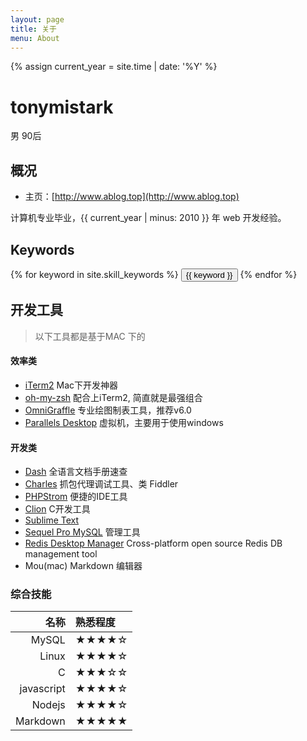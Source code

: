 ```yaml
---
layout: page
title: 关于
menu: About
---
```

{% assign current_year = site.time | date: '%Y' %}

tonymistark
===
男 90后

## 概况

- 主页：[http://www.ablog.top](http://www.ablog.top)

计算机专业毕业，{{ current_year | minus: 2010 }} 年 web 开发经验。

## Keywords
<div class="btn-inline">
{% for keyword in site.skill_keywords %} <button class="btn btn-outline" type="button">{{ keyword }}</button> {% endfor %}
</div>

## 开发工具

> 以下工具都是基于MAC 下的

#### 效率类

 * [iTerm2](https://www.iterm2.com/) Mac下开发神器
 * [oh-my-zsh](http://ohmyz.sh/)	配合上iTerm2, 简直就是最强组合
 * [OmniGraffle](http://www.omnigroup.com/omnigraffle) 专业绘图制表工具，推荐v6.0
 * [Parallels Desktop](http://www.parallels.com/products/desktop/) 虚拟机，主要用于使用windows

#### 开发类

 * [Dash](http://kapeli.com/dash) 全语言文档手册速查
 * [Charles](http://www.charlesproxy.com/)	抓包代理调试工具、类 Fiddler
 * [PHPStrom](https://www.jetbrains.com/phpstorm/)  便捷的IDE工具
 * [Clion](https://www.jetbrains.com/clion)  C开发工具
 * [Sublime Text](http://www.sublimetext.com/)
 * [Sequel Pro MySQL](http://www.sequelpro.com/) 管理工具
 * [Redis Desktop Manager](http://redisdesktop.com/) Cross-platform open source Redis DB management tool
 * Mou(mac)  Markdown 编辑器


### 综合技能

| 名称 | 熟悉程度
|--:|:--|
| MySQL | ★★★★☆ |
| Linux | ★★★★☆ |
| C | ★★★☆☆ |
| javascript | ★★★★☆ |
| Nodejs | ★★★★☆ |
| Markdown | ★★★★★ |




